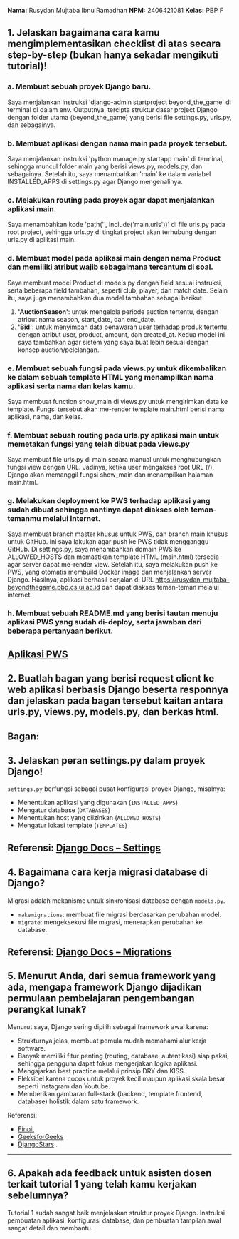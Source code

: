 **Nama:** Rusydan Mujtaba Ibnu Ramadhan
**NPM:** 2406421081
**Kelas:** PBP F

## 1. Jelaskan bagaimana cara kamu mengimplementasikan checklist di atas secara step-by-step (bukan hanya sekadar mengikuti tutorial)!
### a. Membuat sebuah proyek Django baru.
Saya menjalankan instruksi 'django-admin startproject beyond_the_game' di terminal di dalam env. Outputnya, tercipta struktur dasar project Django dengan folder utama (beyond_the_game) yang berisi file settings.py, urls.py, dan sebagainya.

### b. Membuat aplikasi dengan nama main pada proyek tersebut.
Saya menjalankan instruksi 'python manage.py startapp main' di terminal, sehingga muncul folder main yang berisi views.py, models.py, dan sebagainya. Setelah itu, saya menambahkan 'main' ke dalam variabel INSTALLED_APPS di settings.py agar Django mengenalinya.

### c. Melakukan routing pada proyek agar dapat menjalankan aplikasi main.
Saya menambahkan kode 'path('', include('main.urls'))' di file urls.py pada root project, sehingga urls.py di tingkat project akan terhubung dengan urls.py di aplikasi main. 

### d. Membuat model pada aplikasi main dengan nama Product dan memiliki atribut wajib sebagaimana tercantum di soal.
Saya membuat model Product di models.py dengan field sesuai instruksi, serta beberapa field tambahan, seperti club, player, dan match date. Selain itu, saya juga menambahkan dua model tambahan sebagai berikut.
1. **'AuctionSeason'**: untuk mengelola periode auction tertentu, dengan atribut nama season, start_date, dan end_date.
2. **'Bid'**: untuk menyimpan data penawaran user terhadap produk tertentu, dengan atribut user, product, amount, dan created_at.
Kedua model ini saya tambahkan agar sistem yang saya buat lebih sesuai dengan konsep auction/pelelangan.

### e. Membuat sebuah fungsi pada views.py untuk dikembalikan ke dalam sebuah template HTML yang menampilkan nama aplikasi serta nama dan kelas kamu.
Saya membuat function show_main di views.py untuk mengirimkan data ke template. Fungsi tersebut akan me-render template main.html berisi nama aplikasi, nama, dan kelas.
   
### f. Membuat sebuah routing pada urls.py aplikasi main untuk memetakan fungsi yang telah dibuat pada views.py
Saya membuat file urls.py di main secara manual untuk menghubungkan fungsi view dengan URL. Jadinya, ketika user mengakses root URL (/), Django akan memanggil fungsi show_main dan menampilkan halaman main.html.

### g. Melakukan deployment ke PWS terhadap aplikasi yang sudah dibuat sehingga nantinya dapat diakses oleh teman-temanmu melalui Internet.
Saya membuat branch master khusus untuk PWS, dan branch main khusus untuk GitHub. Ini saya lakukan agar push ke PWS tidak mengganggu GitHub. Di settings.py, saya menambahkan domain PWS ke ALLOWED_HOSTS dan memastikan template HTML (main.html) tersedia agar server dapat me-render view. Setelah itu, saya melakukan push ke PWS, yang otomatis membuild Docker image dan menjalankan server Django. Hasilnya, aplikasi berhasil berjalan di URL https://rusydan-mujtaba-beyondthegame.pbp.cs.ui.ac.id dan dapat diakses teman-teman melalui internet.

### h. Membuat sebuah README.md yang berisi tautan menuju aplikasi PWS yang sudah di-deploy, serta jawaban dari beberapa pertanyaan berikut.
[Aplikasi PWS](https://rusydan-mujtaba-beyondthegame.pbp.cs.ui.ac.id/)
---

## 2. Buatlah bagan yang berisi request client ke web aplikasi berbasis Django beserta responnya dan jelaskan pada bagan tersebut kaitan antara urls.py, views.py, models.py, dan berkas html.
Bagan:
---

## 3. Jelaskan peran settings.py dalam proyek Django!
`settings.py` berfungsi sebagai pusat konfigurasi proyek Django, misalnya:  
- Menentukan aplikasi yang digunakan (`INSTALLED_APPS`)  
- Mengatur database (`DATABASES`)  
- Menentukan host yang diizinkan (`ALLOWED_HOSTS`)  
- Mengatur lokasi template (`TEMPLATES`) 

Referensi: [Django Docs – Settings](https://docs.djangoproject.com/en/5.2/topics/settings)
---

## 4. Bagaimana cara kerja migrasi database di Django?
Migrasi adalah mekanisme untuk sinkronisasi database dengan `models.py`.  
- `makemigrations`: membuat file migrasi berdasarkan perubahan model.  
- `migrate`: mengeksekusi file migrasi, menerapkan perubahan ke database.  

Referensi: [Django Docs – Migrations](https://docs.djangoproject.com/en/5.2/topics/migrations)
---

## 5. Menurut Anda, dari semua framework yang ada, mengapa framework Django dijadikan permulaan pembelajaran pengembangan perangkat lunak?
Menurut saya, Django sering dipilih sebagai framework awal karena:  
- Strukturnya jelas, membuat pemula mudah memahami alur kerja software.  
- Banyak memiliki fitur penting (routing, database, autentikasi) siap pakai, sehingga pengguna dapat fokus mengerjakan logika aplikasi.  
- Mengajarkan best practice melalui prinsip DRY dan KISS.  
- Fleksibel karena cocok untuk proyek kecil maupun aplikasi skala besar seperti Instagram dan Youtube.  
- Memberikan gambaran full-stack (backend, template frontend, database) holistik dalam satu framework.  

Referensi:  
- [Finoit](https://www.finoit.com/blog/choose-django-framework-for-web-development)  
- [GeeksforGeeks](https://www.geeksforgeeks.org/blogs/why-django-framework-is-best-for-web-development)  
- [DjangoStars](https://djangostars.com/blog/top-14-pros-using-django-web-development)
. 
--- 

## 6. Apakah ada feedback untuk asisten dosen terkait tutorial 1 yang telah kamu kerjakan sebelumnya?
Tutorial 1 sudah sangat baik menjelaskan struktur proyek Django. Instruksi pembuatan aplikasi, konfigurasi database, dan pembuatan tampilan awal sangat detail dan membantu.